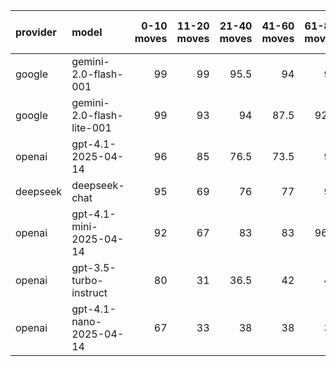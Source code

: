 | provider   | model                     |   0-10 moves |   11-20 moves |   21-40 moves |   41-60 moves |   61-80 moves |   81-100 moves |
|:-----------|:--------------------------|-------------:|--------------:|--------------:|--------------:|--------------:|---------------:|
| google     | gemini-2.0-flash-001      |           99 |            99 |          95.5 |          94   |          95   |           89   |
| google     | gemini-2.0-flash-lite-001 |           99 |            93 |          94   |          87.5 |          92.5 |          100   |
| openai     | gpt-4.1-2025-04-14        |           96 |            85 |          76.5 |          73.5 |          91   |           84   |
| deepseek   | deepseek-chat             |           95 |            69 |          76   |          77   |          92   |           94.5 |
| openai     | gpt-4.1-mini-2025-04-14   |           92 |            67 |          83   |          83   |          96.5 |           95   |
| openai     | gpt-3.5-turbo-instruct    |           80 |            31 |          36.5 |          42   |          47   |           41   |
| openai     | gpt-4.1-nano-2025-04-14   |           67 |            33 |          38   |          38   |          38   |           23.5 |